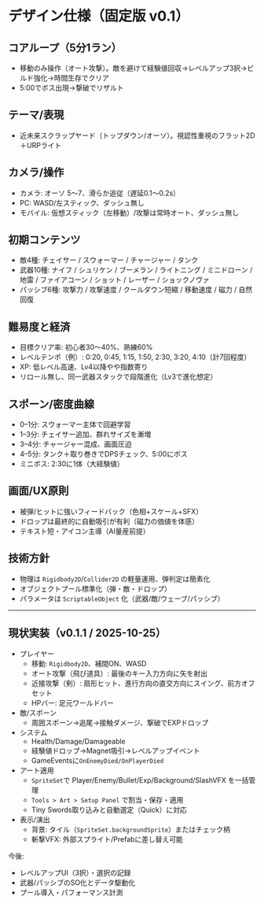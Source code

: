 # デザイン仕様（固定版 v0.1）

## コアループ（5分1ラン）
- 移動のみ操作（オート攻撃）。敵を避けて経験値回収→レベルアップ3択→ビルド強化→時間生存でクリア
- 5:00でボス出現→撃破でリザルト

## テーマ/表現
- 近未来スクラップヤード（トップダウン/オーソ）。視認性重視のフラット2D＋URPライト

## カメラ/操作
- カメラ: オーソ 5〜7、滑らか追従（遅延0.1〜0.2s）
- PC: WASD/左スティック、ダッシュ無し
- モバイル: 仮想スティック（左移動）/攻撃は常時オート、ダッシュ無し

## 初期コンテンツ
- 敵4種: チェイサー / スウォーマー / チャージャー / タンク
- 武器10種: ナイフ / シュリケン / ブーメラン / ライトニング / ミニドローン / 地雷 / ファイアコーン / ショット / レーザー / ショックノヴァ
- パッシブ6種: 攻撃力 / 攻撃速度 / クールダウン短縮 / 移動速度 / 磁力 / 自然回復

## 難易度と経済
- 目標クリア率: 初心者30〜40%、熟練60%
- レベルテンポ（例）: 0:20, 0:45, 1:15, 1:50, 2:30, 3:20, 4:10（計7回程度）
- XP: 低レベル高速、Lv4以降やや指数寄り
- リロール無し、同一武器スタックで段階進化（Lv3で進化想定）

## スポーン/密度曲線
- 0–1分: スウォーマー主体で回避学習
- 1–3分: チェイサー追加、群れサイズを漸増
- 3–4分: チャージャー混成、画面圧迫
- 4–5分: タンク＋取り巻きでDPSチェック、5:00にボス
- ミニボス: 2:30に1体（大経験値）

## 画面/UX原則
- 被弾/ヒットに強いフィードバック（色相+スケール+SFX）
- ドロップは最終的に自動吸引が有利（磁力の価値を体感）
- テキスト短・アイコン主導（AI量産前提）

## 技術方針
- 物理は `Rigidbody2D`/`Collider2D` の軽量運用、弾判定は簡素化
- オブジェクトプール標準化（弾・敵・ドロップ）
- パラメータは `ScriptableObject` 化（武器/敵/ウェーブ/パッシブ）

---

## 現状実装（v0.1.1 / 2025-10-25）
- プレイヤー
  - 移動: `Rigidbody2D`、補間ON、WASD
  - オート攻撃（飛び道具）: 最後のキー入力方向に矢を射出
  - 近接攻撃（剣）: 扇形ヒット、進行方向の直交方向にスイング、前方オフセット
  - HPバー: 足元ワールドバー
- 敵/スポーン
  - 周囲スポーン→追尾→接触ダメージ、撃破でEXPドロップ
- システム
  - Health/Damage/Damageable
  - 経験値ドロップ→Magnet吸引→レベルアップイベント
  - GameEventsに`OnEnemyDied/OnPlayerDied`
- アート適用
  - `SpriteSet`で Player/Enemy/Bullet/Exp/Background/SlashVFX を一括管理
  - `Tools > Art > Setup Panel` で割当・保存・適用
  - Tiny Swords取り込みと自動選定（Quick）に対応
- 表示/演出
  - 背景: タイル（`SpriteSet.backgroundSprite`）またはチェック柄
  - 斬撃VFX: 外部スプライト/Prefabに差し替え可能

今後:
- レベルアップUI（3択）・選択の記録
- 武器/パッシブのSO化とデータ駆動化
- プール導入・パフォーマンス計測